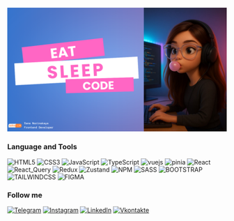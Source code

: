 

<!-- ![Header](https://github.com/yana-norinskaya/yana-norinskaya/blob/main/assets/profile5.png) -->
![Yana N](./assets/codding.png)
<!-- ### Language and Tools

![HTML5](https://img.shields.io/badge/-HTML5-9F8471?style=for-the-badge&logo=html5&logoColor=white)
![CSS3](https://img.shields.io/badge/-CSS3-9F8471?style=for-the-badge&logo=CSS3&logoColor=white)
![JavaScript](https://img.shields.io/badge/-JavaScript-9F8471?style=for-the-badge&logo=JavaScript&logoColor=white)
![TypeScript](https://img.shields.io/badge/-TypeScript-9F8471?style=for-the-badge&logo=TypeScript&logoColor=white)
![vuejs](https://img.shields.io/badge/-Vue-9F8471?style=for-the-badge&logo=vue.js&logoColor=white)
![pinia](https://img.shields.io/badge/-Pinia-9F8471?style=for-the-badge&logo=&logoColor=white)
![React](https://img.shields.io/badge/-React-9F8471?style=for-the-badge&logo=React&logoColor=white)
![React_Query](https://img.shields.io/badge/-React_Query-9F8471?style=for-the-badge&logo=React&logoColor=white)
![Redux](https://img.shields.io/badge/-Redux-9F8471?style=for-the-badge&logo=Redux&logoColor=white)
![Zustand](https://img.shields.io/badge/-Zustand-9F8471?style=for-the-badge&logo=&logoColor=white)
![NPM](https://img.shields.io/badge/-NPM-9F8471?style=for-the-badge&logo=NPM&logoColor=white)
![SASS](https://img.shields.io/badge/-SASS-9F8471?style=for-the-badge&logo=SASS&logoColor=white)
![BOOTSTRAP](https://img.shields.io/badge/-BOOTSTRAP-9F8471?style=for-the-badge&logo=BOOTSTRAP&logoColor=white)
![TAILWINDCSS](https://img.shields.io/badge/-TAILWINDCSS-9F8471?style=for-the-badge&logo=TAILWINDCSS&logoColor=white)
![FIGMA](https://img.shields.io/badge/-FIGMA-9F8471?style=for-the-badge&logo=FIGMA&logoColor=white)

### Follow me

[![Telegram](https://img.shields.io/badge/-Telegram-9F8471?style=for-the-badge&logo=telegram&logoColor=white)](https://t.me/YanaNorinskaya)
[![Instagram](https://img.shields.io/badge/-Instagram-9F8471?style=for-the-badge&logo=instagram&logoColor=white)](https://instagram.com/norinskaya?igshid=NTc4MTIwNjQ2YQ==)
[![LinkedIn](https://img.shields.io/badge/-LinkedIn-9F8471?style=for-the-badge&logo=linkedin&logoColor=white)](https://www.linkedin.com/in/yana-norinskaya/)
[![Vkontakte](https://img.shields.io/badge/-Vkontakte-9F8471?style=for-the-badge&logo=Vk&logoColor=white)](https://vk.com/id166152639) -->

### Language and Tools

![HTML5](https://img.shields.io/badge/-HTML5-ff66c4?style=for-the-badge&logo=html5&logoColor=white)
![CSS3](https://img.shields.io/badge/-CSS3-ff66c4?style=for-the-badge&logo=CSS3&logoColor=white)
![JavaScript](https://img.shields.io/badge/-JavaScript-ff66c4?style=for-the-badge&logo=JavaScript&logoColor=white)
![TypeScript](https://img.shields.io/badge/-TypeScript-ff66c4?style=for-the-badge&logo=TypeScript&logoColor=white)
![vuejs](https://img.shields.io/badge/-Vue-ff66c4?style=for-the-badge&logo=vue.js&logoColor=white)
![pinia](https://img.shields.io/badge/-Pinia-ff66c4?style=for-the-badge&logo=&logoColor=white)
![React](https://img.shields.io/badge/-React-ff66c4?style=for-the-badge&logo=React&logoColor=white)
![React_Query](https://img.shields.io/badge/-React_Query-ff66c4?style=for-the-badge&logo=React&logoColor=white)
![Redux](https://img.shields.io/badge/-Redux-ff66c4?style=for-the-badge&logo=Redux&logoColor=white)
![Zustand](https://img.shields.io/badge/-Zustand-ff66c4?style=for-the-badge&logo=&logoColor=white)
![NPM](https://img.shields.io/badge/-NPM-ff66c4?style=for-the-badge&logo=NPM&logoColor=white)
![SASS](https://img.shields.io/badge/-SASS-ff66c4?style=for-the-badge&logo=SASS&logoColor=white)
![BOOTSTRAP](https://img.shields.io/badge/-BOOTSTRAP-ff66c4?style=for-the-badge&logo=BOOTSTRAP&logoColor=white)
![TAILWINDCSS](https://img.shields.io/badge/-TAILWINDCSS-ff66c4?style=for-the-badge&logo=TAILWINDCSS&logoColor=white)
![FIGMA](https://img.shields.io/badge/-FIGMA-ff66c4?style=for-the-badge&logo=FIGMA&logoColor=white)

### Follow me

[![Telegram](https://img.shields.io/badge/-Telegram-ff66c4?style=for-the-badge&logo=telegram&logoColor=white)](https://t.me/YanaNorinskaya)
[![Instagram](https://img.shields.io/badge/-Instagram-ff66c4?style=for-the-badge&logo=instagram&logoColor=white)](https://instagram.com/norinskaya?igshid=NTc4MTIwNjQ2YQ==)
[![LinkedIn](https://img.shields.io/badge/-LinkedIn-ff66c4?style=for-the-badge&logo=linkedin&logoColor=white)](https://www.linkedin.com/in/yana-norinskaya/)
[![Vkontakte](https://img.shields.io/badge/-Vkontakte-ff66c4?style=for-the-badge&logo=Vk&logoColor=white)](https://vk.com/id166152639)